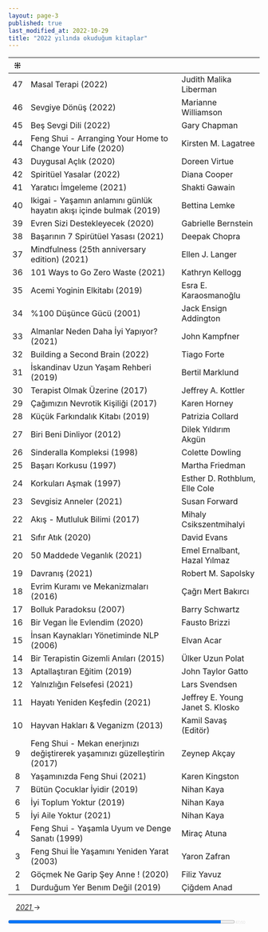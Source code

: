 ```yaml
---
layout: page-3
published: true
last_modified_at: 2022-10-29
title: "2022 yılında okuduğum kitaplar"  
---
```


| ⁜ |  |  |
|:---:|:---- |:---- |
| 47 | Masal Terapi (2022) | Judith Malika Liberman |
| 46 | Sevgiye Dönüş (2022) | Marianne Williamson |
| 45 | Beş Sevgi Dili (2022) | Gary Chapman | 
| 44 | Feng Shui - Arranging Your Home to Change Your Life (2020) | Kirsten M. Lagatree |
| 43 | Duygusal Açlık (2020) | Doreen Virtue |
| 42 | Spiritüel Yasalar (2022) | Diana Cooper |
| 41 | Yaratıcı İmgeleme (2021) | Shakti Gawain |
| 40 | Ikigai - Yaşamın anlamını günlük hayatın akışı içinde bulmak (2019) | Bettina Lemke |
| 39 | Evren Sizi Destekleyecek (2020) | Gabrielle Bernstein |
| 38 | Başarının 7 Spirütüel Yasası (2021) | Deepak Chopra |
| 37 | Mindfulness (25th anniversary edition) (2021) | Ellen J. Langer |
| 36 | 101 Ways to Go Zero Waste (2021) | Kathryn Kellogg |
| 35 | Acemi Yoginin Elkitabı (2019) | Esra E. Karaosmanoğlu|
| 34 | %100 Düşünce Gücü (2001) | Jack Ensign Addington |
| 33 | Almanlar Neden Daha İyi Yapıyor? (2021) | John Kampfner |
| 32 | Building a Second Brain (2022) | Tiago Forte |
| 31 | İskandinav Uzun Yaşam Rehberi (2019) | Bertil Marklund |
| 30 | Terapist Olmak Üzerine (2017) | Jeffrey A. Kottler |
| 29 | Çağımızın Nevrotik Kişiliği (2017) | Karen Horney |
| 28 | Küçük Farkındalık Kitabı (2019) | Patrizia Collard |
| 27 | Biri Beni Dinliyor (2012) | Dilek Yıldırım Akgün |
| 26 | Sinderalla Kompleksi (1998) | Colette Dowling |
| 25 | Başarı Korkusu (1997) | Martha Friedman |
| 24 | Korkuları Aşmak (1997) | Esther D. Rothblum, <br /> Elle Cole |
| 23 | Sevgisiz Anneler (2021) | Susan Forward | 
| 22 | Akış - Mutluluk Bilimi  (2017) | Mihaly Csikszentmihalyi |
| 21 | Sıfır Atık (2020) | David Evans |
| 20 | 50 Maddede Veganlık (2021) | Emel Ernalbant, <br /> Hazal Yılmaz |
| 19 | Davranış (2021) | Robert M. Sapolsky |
| 18 | Evrim Kuramı ve Mekanizmaları (2016) | Çağrı Mert Bakırcı |
| 17 | Bolluk Paradoksu (2007) | Barry Schwartz |
| 16 | Bir Vegan İle Evlendim (2020) | Fausto Brizzi |
| 15 | İnsan Kaynakları Yönetiminde NLP (2006) | Elvan Acar  |
| 14 | Bir Terapistin Gizemli Anıları (2015) | Ülker Uzun Polat |
| 13 | Aptallaştıran Eğitim (2019) | John Taylor Gatto |
| 12 | Yalnızlığın Felsefesi (2021) | Lars Svendsen |
| 11 | Hayatı Yeniden Keşfedin (2021) |  Jeffrey E. Young <br /> Janet S. Klosko |
| 10 | Hayvan Hakları & Veganizm (2013) | Kamil Savaş (Editör) |
| 9 | Feng Shui - Mekan enerjınızı değiştirerek yaşamınızı güzelleştirin (2017) | Zeynep Akçay |
| 8 | Yaşamınızda Feng Shui (2021) | Karen Kingston |
| 7 | Bütün Çocuklar İyidir (2019) | Nihan Kaya |
| 6 | İyi Toplum Yoktur (2019) | Nihan Kaya |
| 5 | İyi Aile Yoktur (2021) | Nihan Kaya |
| 4 | Feng Shui - Yaşamla Uyum ve Denge Sanatı (1999) | Miraç Atuna |
| 3 | Feng Shui İle Yaşamını Yeniden Yarat (2003) | Yaron Zafran |
| 2 | Göçmek Ne Garip Şey Anne ! (2020) | Filiz Yavuz |
| 1 | Durduğum Yer Benım Değil (2019) | Çiğdem Anad |
  
<span class="link1" style="font-style: italic; padding-left: 3%;"><a href="/2021" title='2021'>2021 </a></span> &#8594;
  
<div><progress title="47/50" value="47" max="50" style="width: 90%;"></progress><span style="font-size: 50%; color: #dfdfdf; width: 5%" title="reading challenge 2022"> 47/50</span></div>
<div style="clear:both"></div>
